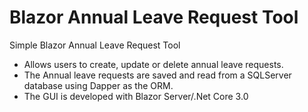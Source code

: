 # Blazor Annual Leave Request Tool
Simple Blazor Annual Leave Request Tool

* Allows users to create, update or delete annual leave requests.  
* The Annual leave requests are saved and read from a SQLServer database using Dapper as the ORM.  
* The GUI is developed with Blazor Server/.Net Core 3.0
